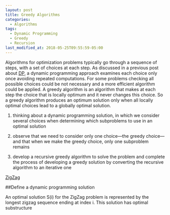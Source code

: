 ```yaml
---
layout: post
title: Greedy Algorithms
categories:
  - Algorithms
tags:
  - Dynamic Programming
  - Greedy
  - Recursion
last_modified_at: 2018-05-25T09:55:59-05:00
---
```


Algorithms for optimization problems typically go through a sequence of steps, with a set of choices at each step. As discussed in a previous post about [DP](2018-05-20-dynamic-programming.md), a dynamic programming approach examines each choice only once avoiding repeated computations. For some problems checking all possible choices could be not necessary and a more efficient algorithm could be applied. A greedy algorithm is an algorithm that makes at each step the choice that is locally optimum and it never changes this choice.
So a greedy algorithm produces an optimum solution only when all locally optimal choices lead to a globally optimal solution. 

1. thinking about a dynamic programming solution, in which we consider several choices when determining which subproblems to use in an optimal solution

2. observe that we need to consider only one choice—the greedy choice—and that when we make the greedy choice, only one subproblem remains

3. develop a recursive greedy algorithm to solve the problem and complete the process of developing a greedy solution by converting the recursive algorithm to an iterative one

[ZigZag](http://community.topcoder.com/stat?c=problem_statement&pm=1259&rd=4493)

##Define a dynamic programming solution

An optimal solution S(i) for the ZigZag problem is represented by the longest zigzag sequence ending at index i. This solution has optimal substructure 
